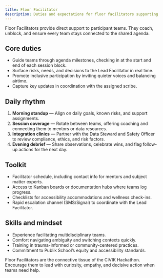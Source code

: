 ```yaml
---
title: Floor Facilitator
description: Duties and expectations for floor facilitators supporting CIVIK Hackathons.
---
```


Floor Facilitators provide direct support to participant teams. They coach, unblock, and ensure every team stays connected to the shared agenda.

## Core duties

- Guide teams through agenda milestones, checking in at the start and end of each session block.
- Surface risks, needs, and decisions to the Lead Facilitator in real time.
- Promote inclusive participation by inviting quieter voices and balancing airtime.
- Capture key updates in coordination with the assigned scribe.

## Daily rhythm

1. **Morning standup** — Align on daily goals, known risks, and support assignments.
2. **Session coverage** — Rotate between teams, offering coaching and connecting them to mentors or data resources.
3. **Integration clinics** — Partner with the Data Steward and Safety Officer to review compliance, ethics, and risk factors.
4. **Evening debrief** — Share observations, celebrate wins, and flag follow-up actions for the next day.

## Toolkit

- Facilitator schedule, including contact info for mentors and subject matter experts.
- Access to Kanban boards or documentation hubs where teams log progress.
- Checklists for accessibility accommodations and wellness check-ins.
- Rapid escalation channel (SMS/Signal) to coordinate with the Lead Facilitator.

## Skills and mindset

- Experience facilitating multidisciplinary teams.
- Comfort navigating ambiguity and switching contexts quickly.
- Training in trauma-informed or community-centered practices.
- Commitment to Publik School’s equity and accessibility standards.

Floor Facilitators are the connective tissue of the CIVIK Hackathon. Encourage them to lead with curiosity, empathy, and decisive action when teams need help.
